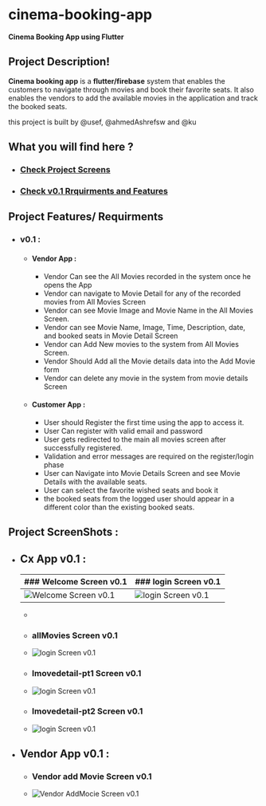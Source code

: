 # cinema-booking-app
**Cinema Booking App using Flutter**

## Project Description! 
**Cinema booking app** is a **flutter/firebase** system that enables the customers to navigate through movies and book their favorite seats.
It also enables the vendors to add the available movies in the application and track the booked seats. 

this project is built by @usef, @ahmedAshrefsw and @ku


## What you will find here ?
* ### [Check Project Screens](https://github.com/usef/cinema-booking-app#project-screenshots-)
* ### [Check v0.1 Rrquirments and Features](https://github.com/usef/cinema-booking-app#v01-)

## Project Features/ Requirments 
  * ### v0.1 : 
  
    * #### Vendor App : 
      * Vendor Can see the All Movies recorded in the system once he opens the App 
      * Vendor can navigate to Movie Detail for any of the recorded movies from All Movies Screen 
      * Vendor can see Movie Image and Movie Name in the All Movies Screen.
      * Vendor can see Movie Name, Image, Time, Description, date, and booked seats in Movie Detail Screen 
      * Vendor can Add New movies to the system from All Movies Screen.
      * Vendor Should Add all the Movie details data into the Add Movie form 
      * Vendor can delete any movie in the system from movie details Screen 

    * #### Customer App : 
      * User should Register the first time using the app to access it. 
      * User Can register with valid email and password 
      * User gets redirected to the main all movies screen after successfully registered. 
      * Validation and error messages are required on the register/login phase 
      * User can Navigate into Movie Details Screen and see Movie Details with the available seats. 
      * User can select the favorite wished seats and book it 
      * the booked seats from the logged user should appear in a different color than the existing booked seats. 

## Project ScreenShots : 
  * ## Cx App v0.1 :
    |### Welcome Screen v0.1|### login Screen v0.1|
    |-----------------------|---------------------|
    |![Welcome Screen v0.1](https://github.com/usef/cinema-booking-app/blob/main/Readme-imgs/welcome-screen-v0.png )| ![login Screen v0.1](https://github.com/usef/cinema-booking-app/blob/main/Readme-imgs/login-v0.png) |

    *   
    

    * ### allMovies Screen v0.1  
    * ![login Screen v0.1](https://github.com/usef/cinema-booking-app/blob/main/Readme-imgs/allMovies-v0.png)

    * ### lmovedetail-pt1 Screen v0.1  
    * ![login Screen v0.1](https://github.com/usef/cinema-booking-app/blob/main/Readme-imgs/movedetail-pt1-v0.png)
      
    * ### lmovedetail-pt2 Screen v0.1  
    * ![login Screen v0.1](https://github.com/usef/cinema-booking-app/blob/main/Readme-imgs/movedetail-pt2-v0.png)
  * ## Vendor App v0.1 :
    * ### Vendor add Movie Screen v0.1  
    * ![Vendor AddMocie Screen v0.1](https://github.com/usef/cinema-booking-app/blob/main/Readme-imgs/addmovie-v0.1.png)



      
